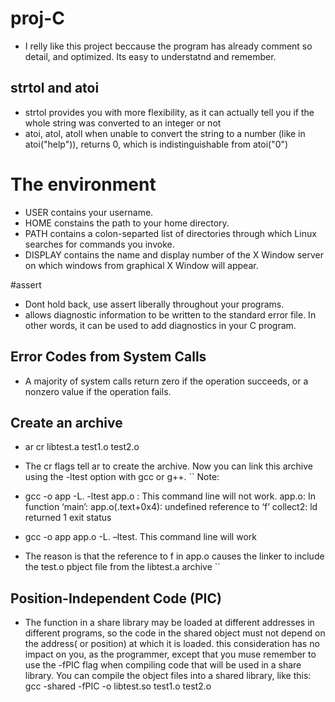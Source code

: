 # proj-C
 - I relly like this project beccause the program has already comment so detail, and optimized. 
 	Its easy to understatnd and remember. 

## strtol and atoi
 - strtol provides you with more flexibility, as it can actually tell you if the whole string was converted to an integer or not
 - atoi, atol, atoll when unable to convert the string to a number (like in atoi("help")), returns 0, which is indistinguishable from atoi("0")

# The environment
 - USER contains your username.
 - HOME constains the path to your home directory.
 - PATH contains a colon-separted list of directories through which Linux searches for commands you invoke.
 - DISPLAY contains the name and display number of the X Window server on which windows from graphical X Window will appear.

#assert
 - Dont hold back, use assert liberally throughout your programs.
 - allows diagnostic information to be written to the standard error file. In other words, it can be used to add diagnostics in your C program.

## Error Codes from System Calls
 - A majority of system calls return zero if the operation succeeds, or a nonzero value if the operation fails.

## Create an archive
 - ar cr libtest.a test1.o test2.o
 - The cr flags tell ar to create the archive. Now you can link this archive using the -ltest option with gcc or g++.
``
 Note:
  - gcc -o app -L. -ltest app.o : This command line will not work. 
  	app.o: In function ‘main’:
	app.o(.text+0x4): undefined reference to ‘f’
	collect2: ld returned 1 exit status

  - gcc -o app app.o -L. –ltest. This command line will work
  - The reason is that the reference to f in app.o causes the linker to include the test.o pbject file from the libtest.a archive
``

## Position-Independent Code (PIC)
 - The function in a share library may be loaded at different addresses in different programs, so the code in the shared object must not depend on the address( or position) at which it is loaded. this consideration has no impact on you, as the programmer, except that you muse remember to use the -fPIC flag when compiling code that will be used in a share library.
 You can compile the object files into a shared library, like this:
 	gcc -shared -fPIC -o libtest.so test1.o test2.o
